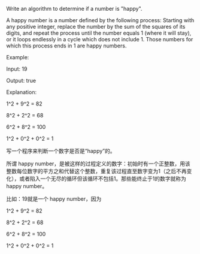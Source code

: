 Write an algorithm to determine if a number is "happy".

A happy number is a number defined by the following process: Starting with any positive integer, replace the number by the sum of the squares of its digits, and repeat the process until the number equals 1 (where it will stay), or it loops endlessly in a cycle which does not include 1. Those numbers for which this process ends in 1 are happy numbers.

Example: 

Input: 19

Output: true

Explanation: 

1^2 + 9^2 = 82

8^2 + 2^2 = 68

6^2 + 8^2 = 100

1^2 + 0^2 + 0^2 = 1

写一个程序来判断一个数字是否是“happy”的。

所谓 happy number，是被这样的过程定义的数字：初始时有一个正整数，用该整数每位数字的平方之和代替这个整数，重复该过程直至数字变为1（之后不再变化），或者陷入一个无尽的循环但该循环不包括1。那些能终止于1的数字就称为 happy number。

比如：19就是一个 happy number，因为 

1^2 + 9^2 = 82

8^2 + 2^2 = 68

6^2 + 8^2 = 100

1^2 + 0^2 + 0^2 = 1

